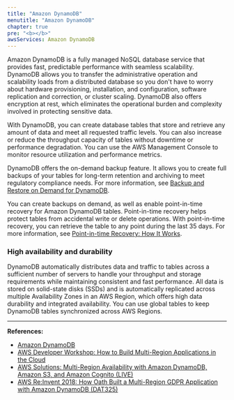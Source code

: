 ```yaml
---
title: "Amazon DynamoDB"
menutitle: "Amazon DynamoDB"
chapter: true
pre: "<b></b>"
awsServices: Amazon DynamoDB
---
```


Amazon DynamoDB is a fully managed NoSQL database service that provides fast, predictable performance with seamless scalability. DynamoDB allows you to transfer the administrative operation and scalability loads from a distributed database so you don't have to worry about hardware provisioning, installation, and configuration, software replication and correction, or cluster scaling. DynamoDB also offers encryption at rest, which eliminates the operational burden and complexity involved in protecting sensitive data.

With DynamoDB, you can create database tables that store and retrieve any amount of data and meet all requested traffic levels. You can also increase or reduce the throughput capacity of tables without downtime or performance degradation. You can use the AWS Management Console to monitor resource utilization and performance metrics.

DynamoDB offers the on-demand backup feature. It allows you to create full backups of your tables for long-term retention and archiving to meet regulatory compliance needs. For more information, see [Backup and Restore on Demand for DynamoDB](https://docs.aws.amazon.com/amazondynamodb/latest/developerguide/BackupRestore.html).

You can create backups on demand, as well as enable point-in-time recovery for Amazon DynamoDB tables. Point-in-time recovery helps protect tables from accidental write or delete operations. With point-in-time recovery, you can retrieve the table to any point during the last 35 days. For more information, see [Point-in-time Recovery: How It Works](https://docs.aws.amazon.com/amazondynamodb/latest/developerguide/PointInTimeRecovery_Howitworks.html).

### High availability and durability

DynamoDB automatically distributes data and traffic to tables across a sufficient number of servers to handle your throughput and storage requirements while maintaining consistent and fast performance. All data is stored on solid-state disks (SSDs) and is automatically replicated across multiple Availability Zones in an AWS Region, which offers high data durability and integrated availability. You can use global tables to keep DynamoDB tables synchronized across AWS Regions.

---
**References:**
- [Amazon DynamoDB](https://docs.aws.amazon.com/amazondynamodb/latest/developerguide/Introduction.html)
- [AWS Developer Workshop: How to Build Multi-Region Applications in the Cloud](https://www.youtube.com/watch?v=k9_9bDZa_EI)
- [AWS Solutions: Multi-Region Availability with Amazon DynamoDB, Amazon S3, and Amazon Cognito (LIVE)](https://www.youtube.com/watch?v=tTQ36qQF_vA)
- [AWS Re:Invent 2018: How Oath Built a Multi-Region GDPR Application with Amazon DynamoDB (DAT325)](https://www.youtube.com/watch?v=HCfoKyoimOg)
